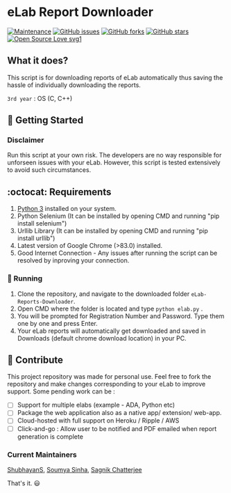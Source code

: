 # eLab Report Downloader

[![Maintenance](https://img.shields.io/badge/Maintained%3F-yes-green.svg)](https://github.com/ShubhayanS/eLab-Reports-Downloader/graphs/commit-activity) 
[![GitHub issues](https://img.shields.io/github/issues/ShubhayanS/eLab-Reports-Downloader)](https://github.com/ShubhayanS/eLab-Reports-Downloader/issues)
[![GitHub forks](https://img.shields.io/github/forks/ShubhayanS/eLab-Reports-Downloader?style=social)](https://github.com/ShubhayanS/eLab-Reports-Downloader/network) [![GitHub stars](https://img.shields.io/github/stars/ShubhayanS/eLab-Reports-Downloader?style=social)](https://github.com/ShubhayanS/eLab-Reports-Downloader/stargazers)
 [![Open Source Love svg1](https://badges.frapsoft.com/os/v1/open-source.svg?v=103)](https://github.com/ellerbrock/open-source-badges/)


## What it does?

This script is for downloading reports of eLab automatically thus saving the hassle of individually downloading the reports.

```3rd year``` : OS (C, C++)

## :rocket: Getting Started 

### Disclaimer

Run this script at your own risk. The developers are no way responsible for unforseen issues with  your eLab. However, this script is tested extensively to avoid such circumstances.

## :octocat: Requirements

1. [Python 3](https://www.python.org/downloads/) installed on your system.
2. Python Selenium (It can be installed by opening CMD and running "pip install selenium")
3. Urllib Library (It can be installed by opening CMD and running "pip install urllib")
4. Latest version of Google Chrome (>83.0) installed.
5. Good Internet Connection - Any issues after running the script can be resolved by inproving your connection.


### :running: Running

1. Clone the repository, and navigate to the downloaded folder `eLab-Reports-Downloader`.
2. Open CMD where the folder is located and type ```python elab.py``` .
3. You will be prompted for Registration Number and Password. Type them one by one and press Enter.
4. Your eLab reports will automatically get downloaded and saved in Downloads (default chrome download location) in your PC.

## :stars: Contribute

This project repository was made for personal use. Feel free to fork the repository and make changes corresponding to your eLab to improve support. Some pending work can be :

- [ ] Support for multiple elabs (example - ADA, Python etc)
- [ ] Package the web application also as a native app/ extension/ web-app.
- [ ] Cloud-hosted with full support on Heroku / Ripple / AWS
- [ ] Click-and-go : Allow user to be notified and PDF emailed when report generation is complete

### Current Maintainers

[ShubhayanS](https://github.com/ShubhayanS), [Soumya Sinha](https://github.com/Soumyasinha29), [Sagnik Chatterjee](https://github.com/sagnik20)


That's it. :smiley:

